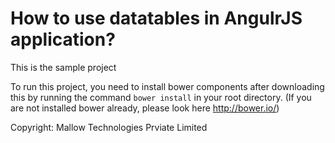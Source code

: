 # How to use datatables in AngulrJS application?

This is the sample project  

To run this project, you need to install bower components after downloading this by running the command `bower install` in your root directory. (If you are not installed bower already, please look here http://bower.io/)

Copyright: Mallow Technologies Prviate Limited

